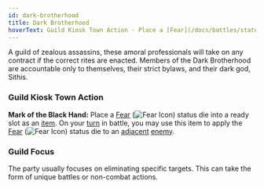 ```yaml
---
id: dark-brotherhood
title: Dark Brotherhood
hoverText: Guild Kiosk Town Action - Place a [Fear](/docs/battles/status-effects/fear) status die into a ready slot as an [item](/docs/adventurer/items/index). On your [turn](/docs/glossary/turn) in battle, you may use this item to apply the [Fear](/docs/battles/status-effects/fear) status die to an [adjacent](/docs/glossary/adjacent) [enemy](/docs/glossary/enemy).
---
```


A guild of zealous assassins, these amoral professionals will take on any contract if the correct rites are enacted. Members of the Dark Brotherhood are accountable only to themselves, their strict bylaws, and their dark god, Sithis.

### Guild Kiosk Town Action

**Mark of the Black Hand:** Place a [Fear](/docs/battles/status-effects/fear) (<img src="/icons/fear.svg" alt="Fear Icon" class="icon-svg" />) status die into a ready slot as an [item](/docs/adventurer/items/index). On your [turn](/docs/glossary/turn) in battle, you may use this item to apply the [Fear](/docs/battles/status-effects/fear) (<img src="/icons/fear.svg" alt="Fear Icon" class="icon-svg" />) status die to an [adjacent](/docs/glossary/adjacent) [enemy](/docs/glossary/enemy).

### Guild Focus

The party usually focuses on eliminating specific targets. This can take the form of unique battles or non-combat actions.
